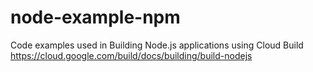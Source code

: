 # node-example-npm
Code examples used in Building Node.js applications using Cloud Build
https://cloud.google.com/build/docs/building/build-nodejs

